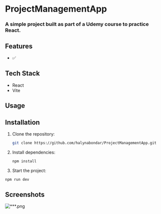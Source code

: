 # ProjectManagementApp

### A simple project built as part of a Udemy course to practice React. 

## Features
- ✅ 

## Tech Stack
- React
- Vite

## Usage

## Installation

1. Clone the repository:
   ```bash
   git clone https://github.com/halynabondar/ProjectManagementApp.git
   ```
   
2. Install dependencies:
   ```bash
   npm install
   ```

3.	Start the project:
   ```bash
   npm run dev
   ```

## Screenshots

![***.png](src/assets/***.png)